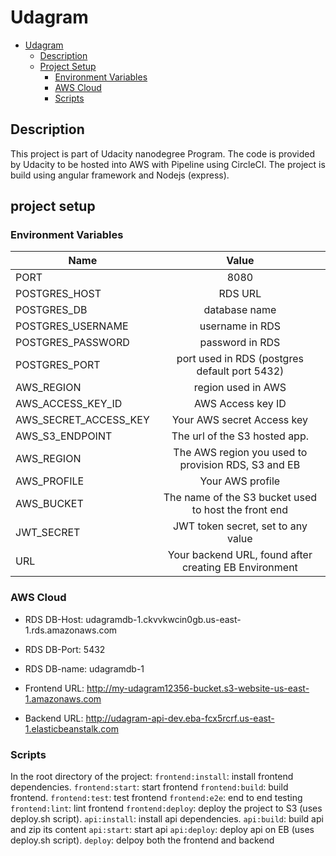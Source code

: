 # Udagram

- [Udagram](#udagram)
  - [Description](#description) 
  - [Project Setup](#project-setup)
    - [Environment Variables](#environment-variables)
    - [AWS Cloud](#aws-cloud)
    - [Scripts](#scripts)
    

## Description
This project is part of Udacity nanodegree Program.
The code is provided by Udacity to be hosted into AWS with Pipeline using CircleCI.
The project is build using angular framework and Nodejs (express).

## project setup
### Environment Variables

| Name                  |                         Value                         |
| --------------------- | :---------------------------------------------------: |
| PORT                  |                          8080                         |
| POSTGRES_HOST         |                         RDS URL                       |
| POSTGRES_DB           |                       database name                   |
| POSTGRES_USERNAME     |                   username in RDS                     |
| POSTGRES_PASSWORD     |                   password in RDS                     |
| POSTGRES_PORT         |       port used in RDS (postgres default port 5432)   |
| AWS_REGION            |                   region used in AWS                  |
| AWS_ACCESS_KEY_ID     |                 AWS Access key ID                     |
| AWS_SECRET_ACCESS_KEY |              Your AWS secret Access key               |
| AWS_S3_ENDPOINT       |             The url of the S3 hosted app.             |
| AWS_REGION            |  The AWS region you used to provision RDS, S3 and EB  |
| AWS_PROFILE           |                   Your AWS profile                    |
| AWS_BUCKET            | The name of the S3 bucket used to host the front end  |
| JWT_SECRET            |  JWT token secret, set to any value               |
| URL                   | Your backend URL, found after creating EB Environment |

### AWS Cloud

- RDS DB-Host: udagramdb-1.ckvvkwcin0gb.us-east-1.rds.amazonaws.com
- RDS DB-Port: 5432
- RDS DB-name: udagramdb-1

- Frontend URL: http://my-udagram12356-bucket.s3-website-us-east-1.amazonaws.com

- Backend URL: http://udagram-api-dev.eba-fcx5rcrf.us-east-1.elasticbeanstalk.com

### Scripts
In the root directory of the project:
`frontend:install`: install frontend dependencies.
`frontend:start`: start frontend
`frontend:build`: build frontend.
`frontend:test`: test frontend
`frontend:e2e`: end to end testing
`frontend:lint`: lint frontend
`frontend:deploy`: deploy the project to S3 (uses deploy.sh script).
`api:install`: install api dependencies.
`api:build`: build api and zip its content
`api:start`: start api
`api:deploy`: deploy api on EB (uses deploy.sh script).
`deploy`: delpoy both the frontend and backend